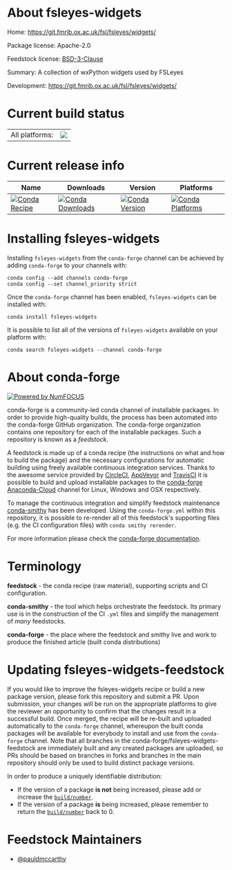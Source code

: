 About fsleyes-widgets
=====================

Home: https://git.fmrib.ox.ac.uk/fsl/fsleyes/widgets/

Package license: Apache-2.0

Feedstock license: [BSD-3-Clause](https://github.com/conda-forge/fsleyes-widgets-feedstock/blob/master/LICENSE.txt)

Summary: A collection of wxPython widgets used by FSLeyes

Development: https://git.fmrib.ox.ac.uk/fsl/fsleyes/widgets/

Current build status
====================


<table><tr><td>All platforms:</td>
    <td>
      <a href="https://dev.azure.com/conda-forge/feedstock-builds/_build/latest?definitionId=3890&branchName=master">
        <img src="https://dev.azure.com/conda-forge/feedstock-builds/_apis/build/status/fsleyes-widgets-feedstock?branchName=master">
      </a>
    </td>
  </tr>
</table>

Current release info
====================

| Name | Downloads | Version | Platforms |
| --- | --- | --- | --- |
| [![Conda Recipe](https://img.shields.io/badge/recipe-fsleyes--widgets-green.svg)](https://anaconda.org/conda-forge/fsleyes-widgets) | [![Conda Downloads](https://img.shields.io/conda/dn/conda-forge/fsleyes-widgets.svg)](https://anaconda.org/conda-forge/fsleyes-widgets) | [![Conda Version](https://img.shields.io/conda/vn/conda-forge/fsleyes-widgets.svg)](https://anaconda.org/conda-forge/fsleyes-widgets) | [![Conda Platforms](https://img.shields.io/conda/pn/conda-forge/fsleyes-widgets.svg)](https://anaconda.org/conda-forge/fsleyes-widgets) |

Installing fsleyes-widgets
==========================

Installing `fsleyes-widgets` from the `conda-forge` channel can be achieved by adding `conda-forge` to your channels with:

```
conda config --add channels conda-forge
conda config --set channel_priority strict
```

Once the `conda-forge` channel has been enabled, `fsleyes-widgets` can be installed with:

```
conda install fsleyes-widgets
```

It is possible to list all of the versions of `fsleyes-widgets` available on your platform with:

```
conda search fsleyes-widgets --channel conda-forge
```


About conda-forge
=================

[![Powered by NumFOCUS](https://img.shields.io/badge/powered%20by-NumFOCUS-orange.svg?style=flat&colorA=E1523D&colorB=007D8A)](http://numfocus.org)

conda-forge is a community-led conda channel of installable packages.
In order to provide high-quality builds, the process has been automated into the
conda-forge GitHub organization. The conda-forge organization contains one repository
for each of the installable packages. Such a repository is known as a *feedstock*.

A feedstock is made up of a conda recipe (the instructions on what and how to build
the package) and the necessary configurations for automatic building using freely
available continuous integration services. Thanks to the awesome service provided by
[CircleCI](https://circleci.com/), [AppVeyor](https://www.appveyor.com/)
and [TravisCI](https://travis-ci.com/) it is possible to build and upload installable
packages to the [conda-forge](https://anaconda.org/conda-forge)
[Anaconda-Cloud](https://anaconda.org/) channel for Linux, Windows and OSX respectively.

To manage the continuous integration and simplify feedstock maintenance
[conda-smithy](https://github.com/conda-forge/conda-smithy) has been developed.
Using the ``conda-forge.yml`` within this repository, it is possible to re-render all of
this feedstock's supporting files (e.g. the CI configuration files) with ``conda smithy rerender``.

For more information please check the [conda-forge documentation](https://conda-forge.org/docs/).

Terminology
===========

**feedstock** - the conda recipe (raw material), supporting scripts and CI configuration.

**conda-smithy** - the tool which helps orchestrate the feedstock.
                   Its primary use is in the construction of the CI ``.yml`` files
                   and simplify the management of *many* feedstocks.

**conda-forge** - the place where the feedstock and smithy live and work to
                  produce the finished article (built conda distributions)


Updating fsleyes-widgets-feedstock
==================================

If you would like to improve the fsleyes-widgets recipe or build a new
package version, please fork this repository and submit a PR. Upon submission,
your changes will be run on the appropriate platforms to give the reviewer an
opportunity to confirm that the changes result in a successful build. Once
merged, the recipe will be re-built and uploaded automatically to the
`conda-forge` channel, whereupon the built conda packages will be available for
everybody to install and use from the `conda-forge` channel.
Note that all branches in the conda-forge/fsleyes-widgets-feedstock are
immediately built and any created packages are uploaded, so PRs should be based
on branches in forks and branches in the main repository should only be used to
build distinct package versions.

In order to produce a uniquely identifiable distribution:
 * If the version of a package **is not** being increased, please add or increase
   the [``build/number``](https://docs.conda.io/projects/conda-build/en/latest/resources/define-metadata.html#build-number-and-string).
 * If the version of a package **is** being increased, please remember to return
   the [``build/number``](https://docs.conda.io/projects/conda-build/en/latest/resources/define-metadata.html#build-number-and-string)
   back to 0.

Feedstock Maintainers
=====================

* [@pauldmccarthy](https://github.com/pauldmccarthy/)

